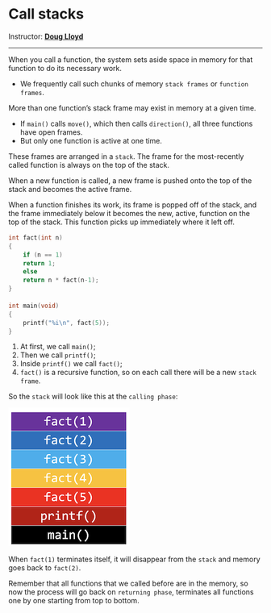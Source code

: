 # Call stacks

Instructor: **[Doug Lloyd](https://github.com/dlloyd09)**

---

When you call a function, the system sets aside space in memory for that function to do its necessary work.
- We frequently call such chunks of memory `stack frames` or `function frames`.

More than one function’s stack frame may exist in memory at a given time.
- If `main()` calls `move()`, which then calls `direction()`, all three functions have open frames.
- But only one function is active at one time.

These frames are arranged in a `stack`. The frame for the most-recently called function is always on the top of the stack.

When a new function is called, a new frame is pushed onto the top of the stack and becomes the active frame.

When a function finishes its work, its frame is popped off of the stack, and the frame immediately below it becomes
the new, active, function on the top of the stack. This function picks up immediately where it left off.

```c++
int fact(int n)
{
    if (n == 1)
    return 1;
    else
    return n * fact(n-1);
}

int main(void)
{
    printf("%i\n", fact(5));
}
```

1. At first, we call `main()`;
2. Then we call `printf()`;
3. Inside `printf()` we call `fact()`;
4. `fact()` is a recursive function, so on each call there will be a new `stack frame`.

So the `stack` will look like this at the `calling phase`:

<img src="img/shorts/06_shorts_call_stacks/01.png" alt="Stack">

When `fact(1)` terminates itself, it will disappear from the `stack` and memory goes back to `fact(2)`.

Remember that all functions that we called before are in the memory, so now the process will go back
on `returning phase`, terminates all functions one by one starting from top to bottom.
